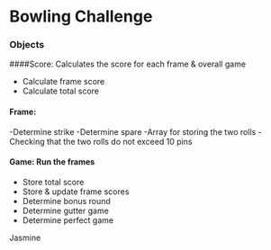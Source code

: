 
Bowling Challenge
=================

### Objects
####Score: Calculates the score for each frame & overall game
- Calculate frame score
- Calculate total score

#### Frame: 
-Determine strike
-Determine spare
-Array for storing the two rolls
-Checking that the two rolls do not exceed 10 pins

#### Game: Run the frames
- Store total score
- Store & update frame scores
- Determine bonus round
- Determine gutter game
- Determine perfect game


Jasmine
